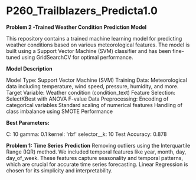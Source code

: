 # P260_Trailblazers_Predicta1.0
**Problem 2 -Trained Weather Condition Prediction Model**

This repository contains a trained machine learning model for predicting weather conditions based on various meteorological features. The model is built using a Support Vector Machine (SVM) classifier and has been fine-tuned using GridSearchCV for optimal performance.

**Model Description**

Model Type: Support Vector Machine (SVM)
Training Data: Meteorological data including temperature, wind speed, pressure, humidity, and more.
Target Variable: Weather condition (condition_text)
Feature Selection: SelectKBest with ANOVA F-value
Data Preprocessing:
Encoding of categorical variables
Standard scaling of numerical features
Handling of class imbalance using SMOTE
Performance

**Best Parameters:**

C: 10
gamma: 0.1
kernel: 'rbf'
selector__k: 10
Test Accuracy: 0.878 

**Problem 1: Time Series Prediction**
Removing outliers using the Interquartile Range (IQR) method. We included temporal features like year, month, day, day_of_week. These features capture seasonality and temporal patterns, which are crucial for accurate time series forecasting. Linear Regression is chosen for its simplicity and interpretability. 
